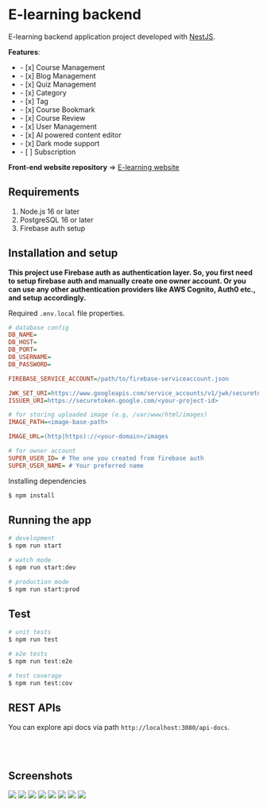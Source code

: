 # E-learning backend

E-learning backend application project developed with [NestJS](https://nestjs.com/).

**Features**:
<ul>
	<li>- [x] Course Management</li>
	<li>- [x] Blog Management</li>
	<li>- [x] Quiz Management</li>
	<li>- [x] Category</li>
	<li>- [x] Tag</li>
	<li>- [x] Course Bookmark</li>
	<li>- [x] Course Review</li>
	<li>- [x] User Management</li>
	<li>- [x] AI powered content editor</li>
	<li>- [x] Dark mode support</li>
	<li>- [ ] Subscription</li>
</ul>

**Front-end website repository** => [E-learning website](https://github.com/phyohtetarkar/hope-elearning-web/)

## Requirements
<ol>
	<li>Node.js 16 or later</li>
	<li>PostgreSQL 16 or later</li>
	<li>Firebase auth setup</li>
</ol>

## Installation and setup

**This project use Firebase auth as authentication layer. So, you first need to setup firebase auth and manually create one owner account. Or you can use any other authentication providers like AWS Cognito, Auth0 etc., and setup accordingly.**

Required `.env.local` file properties.

```ini
# database config
DB_NAME=
DB_HOST=
DB_PORT=
DB_USERNAME=
DB_PASSWORD=

FIREBASE_SERVICE_ACCOUNT=/path/to/firebase-serviceaccount.json

JWK_SET_URI=https://www.googleapis.com/service_accounts/v1/jwk/securetoken%40system.gserviceaccount.com
ISSUER_URI=https://securetoken.google.com/<your-project-id>

# for storing uploaded image (e.g, /var/www/html/images)
IMAGE_PATH=<image-base-path> 

IMAGE_URL=(http|https)://<your-domain>/images

# for owner account
SUPER_USER_ID= # The one you created from firebase auth
SUPER_USER_NAME= # Your preferred name
```

Installing dependencies

```bash
$ npm install
```

## Running the app

```bash
# development
$ npm run start

# watch mode
$ npm run start:dev

# production mode
$ npm run start:prod
```

## Test

```bash
# unit tests
$ npm run test

# e2e tests
$ npm run test:e2e

# test coverage
$ npm run test:cov
```

## REST APIs

You can explore api docs via path `http://localhost:3080/api-docs`.


<br/>
<br/>

## Screenshots

<img src="images/landing.png">

<img src="images/course-detail-dark.png">

<img src="images/quiz-learn.png">

<img src="images/dashboard.png">

<img src="images/lesson-edit.png">

<img src="images/lesson-edit-dark.png">

<img src="images/post-edit.png">

<img src="images/math-equations.png">
